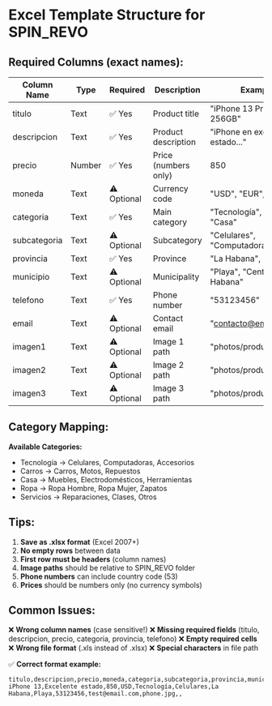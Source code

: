 # Excel Template Structure for SPIN_REVO

## Required Columns (exact names):

| Column Name | Type | Required | Description | Example |
|-------------|------|----------|-------------|---------|
| titulo | Text | ✅ Yes | Product title | "iPhone 13 Pro Max 256GB" |
| descripcion | Text | ✅ Yes | Product description | "iPhone en excelente estado..." |
| precio | Number | ✅ Yes | Price (numbers only) | 850 |
| moneda | Text | ⚠️ Optional | Currency code | "USD", "EUR", "CUP" |
| categoria | Text | ✅ Yes | Main category | "Tecnología", "Carros", "Casa" |
| subcategoria | Text | ⚠️ Optional | Subcategory | "Celulares", "Computadoras" |
| provincia | Text | ✅ Yes | Province | "La Habana", "Santiago" |
| municipio | Text | ⚠️ Optional | Municipality | "Playa", "Centro Habana" |
| telefono | Text | ✅ Yes | Phone number | "53123456" |
| email | Text | ⚠️ Optional | Contact email | "contacto@email.com" |
| imagen1 | Text | ⚠️ Optional | Image 1 path | "photos/product1.jpg" |
| imagen2 | Text | ⚠️ Optional | Image 2 path | "photos/product1_2.jpg" |
| imagen3 | Text | ⚠️ Optional | Image 3 path | "photos/product1_3.jpg" |

## Category Mapping:

**Available Categories:**
- Tecnología → Celulares, Computadoras, Accesorios
- Carros → Carros, Motos, Repuestos
- Casa → Muebles, Electrodomésticos, Herramientas
- Ropa → Ropa Hombre, Ropa Mujer, Zapatos
- Servicios → Reparaciones, Clases, Otros

## Tips:

1. **Save as .xlsx format** (Excel 2007+)
2. **No empty rows** between data
3. **First row must be headers** (column names)
4. **Image paths** should be relative to SPIN_REVO folder
5. **Phone numbers** can include country code (53)
6. **Prices** should be numbers only (no currency symbols)

## Common Issues:

❌ **Wrong column names** (case sensitive!)
❌ **Missing required fields** (titulo, descripcion, precio, categoria, provincia, telefono)
❌ **Empty required cells**
❌ **Wrong file format** (.xls instead of .xlsx)
❌ **Special characters** in file path

✅ **Correct format example:**
```
titulo,descripcion,precio,moneda,categoria,subcategoria,provincia,municipio,telefono,email,imagen1,imagen2,imagen3
iPhone 13,Excelente estado,850,USD,Tecnología,Celulares,La Habana,Playa,53123456,test@email.com,phone.jpg,,
```